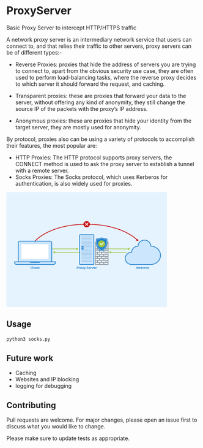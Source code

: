 # ProxyServer
Basic Proxy Server to intercept HTTP/HTTPS traffic 

A network proxy server is an intermediary network service that users can connect to, and that relies their traffic to other servers, proxy servers can be of different types:-

* Reverse Proxies: proxies that hide the address of servers you are trying to connect to, apart from the obvious security use case, they are often used to perform load-balancing tasks, where the reverse proxy decides to which server it should forward the request, and caching. 

* Transparent proxies: these are proxies that forward your data to the server, without offering any kind of anonymity, they still change the source IP of the packets with the proxy’s IP address.

* Anonymous proxies: these are proxies that hide your identity from the target server, they are mostly used for anonymity.

By protocol, proxies also can be using a variety of protocols to accomplish their features, the most popular are:

- HTTP Proxies: The HTTP protocol supports proxy servers, the CONNECT method is used to ask the proxy server to establish a tunnel with a remote server.
- Socks Proxies: The Socks protocol, which uses Kerberos for authentication, is also widely used for proxies.


<img src=https://github.com/Frankenstein-byte/ProxyServer/blob/main/image.png width="420" height="300">


## Usage

```python
python3 socks.py
```


## Future work

* Caching 
* Websites and IP blocking 
* logging for debugging


## Contributing
Pull requests are welcome. For major changes, please open an issue first to discuss what you would like to change.

Please make sure to update tests as appropriate.

